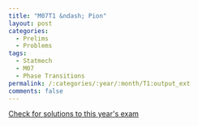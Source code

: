 ```yaml
---
title: "M07T1 &ndash; Pion"
layout: post
categories:
  - Prelims
  - Problems
tags:
  - Statmech
  - M07
  - Phase Transitions
permalink: /:categories/:year/:month/T1:output_ext
comments: false
---
```

<object data="2007M1T.pdf" type="application/pdf" width="100%" height="500"></object>
<div class="message"><a href='https://princetonprelim.com/prelim/19/'>Check for solutions to this year's exam</a></div>